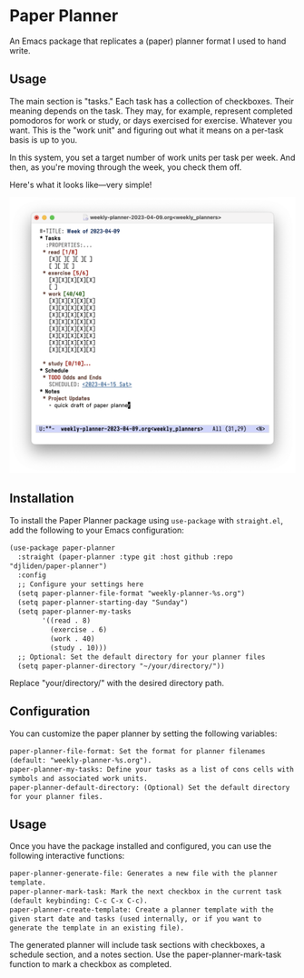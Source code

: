 # Paper Planner

An Emacs package that replicates a (paper) planner format I used to hand write.

## Usage
The main section is "tasks." Each task has a collection of checkboxes. Their meaning depends on the task. They may, for example, represent completed pomodoros for work or study, or days exercised for exercise. Whatever you want. This is the "work unit" and figuring out what it means on a per-task basis is up to you.

In this system, you set a target number of work units per task per week. And then, as you're moving through the week, you check them off.

<!---
Here's what a page from one of my old planner looked like:
-->

Here's what it looks like—very simple!

![screenshot](./screenshot.png)

## Installation

To install the Paper Planner package using `use-package` with `straight.el`, add the following to your Emacs configuration:

```emacs-lisp
(use-package paper-planner
  :straight (paper-planner :type git :host github :repo "djliden/paper-planner")
  :config
  ;; Configure your settings here
  (setq paper-planner-file-format "weekly-planner-%s.org")
  (setq paper-planner-starting-day "Sunday")
  (setq paper-planner-my-tasks
        '((read . 8)
          (exercise . 6)
          (work . 40)
          (study . 10)))
  ;; Optional: Set the default directory for your planner files
  (setq paper-planner-directory "~/your/directory/"))
```

Replace "your/directory/" with the desired directory path.

## Configuration

You can customize the paper planner by setting the following variables:

    paper-planner-file-format: Set the format for planner filenames (default: "weekly-planner-%s.org").
    paper-planner-my-tasks: Define your tasks as a list of cons cells with symbols and associated work units.
    paper-planner-default-directory: (Optional) Set the default directory for your planner files.

## Usage

Once you have the package installed and configured, you can use the following interactive functions:

    paper-planner-generate-file: Generates a new file with the planner template.
    paper-planner-mark-task: Mark the next checkbox in the current task (default keybinding: C-c C-x C-c).
    paper-planner-create-template: Create a planner template with the given start date and tasks (used internally, or if you want to generate the template in an existing file).

The generated planner will include task sections with checkboxes, a schedule section, and a notes section. Use the paper-planner-mark-task function to mark a checkbox as completed.

